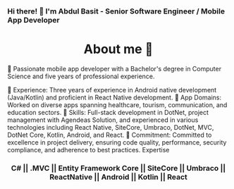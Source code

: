 ### Hi there! 👋 I'm Abdul Basit - Senior Software Engineer / Mobile App Developer
<h1 align="center"> About me 👦</h1>
🚀 Passionate mobile app developer with a Bachelor's degree in Computer Science and five years of professional experience.

 💼 Experience: 
Three years of experience in Android native development (Java/Kotlin) and proficient in React Native development.
 📱 App Domains: 
Worked on diverse apps spanning healthcare, tourism, communication, and education sectors.
 🌟 Skills: 
Full-stack development in DotNet, project management with Agendeas Solution, and experienced in various technologies including React Native, SiteCore, Umbraco, DotNet, MVC, DotNet Core, Kotlin, Android, and React.
 📢 Commitment: 
Committed to excellence in project delivery, ensuring code quality, performance, security compliance, and adherence to best practices.
Expertise
<h3 align="center"> C# || .MVC || Entity Framework Core || SiteCore || Umbraco || ReactNative ||  Android || Kotlin || React  </h3>
   <div align="center">

